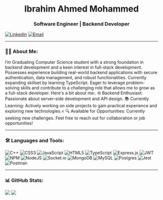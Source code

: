 <h1 align="center"><strong>Ibrahim Ahmed Mohammed</strong></h1>
<h3 align="center">Software Engineer | Backend Developer</h3>

[![LinkedIn](https://camo.githubusercontent.com/4b86e7f8b383ea43a2c64d523d13da1eeb477f3e5b37cd33df3dc642d7c180ae/68747470733a2f2f696d672e736869656c64732e696f2f62616467652f4c696e6b6564496e2d436f6e6e6563742d626c75653f7374796c653d666f722d7468652d6261646765266c6f676f3d6c696e6b6564696e)](https://linkedin.com/in//in/ibrahim-ahmed-ib)  [![Email](https://camo.githubusercontent.com/8a07079de195778dc77225ef9e02346766e49a2543cb302298990bc6f5eb52af/68747470733a2f2f696d672e736869656c64732e696f2f62616467652f456d61696c2d436f6e746163742d7265643f7374796c653d666f722d7468652d6261646765266c6f676f3d676d61696c)](mailto:ibrahimahmed23j@gmail.com)
<hr>

### 👨&zwj;💻 About Me:
I’m Graduating Computer Science student with a strong foundation in backend development and a keen interest in full-stack development. Possesses experience building real-world backend applications with secure authentication, data management, and robust functionalities. Currently expanding skillset by learning TypeScript. Eager to leverage problem-solving skills and contribute to a challenging role that allows me to grow as a full-stack developer. Here's a bit about me:.
🌐 Backend Enthusiast: Passionate about server-side development and API design.
📚 Currently Learning: Actively working on side projects to gain practical experience and exploring new technologies.<
🔍 Available for Opportunities: Currently seeking new challenges. Feel free to reach out for collaboration or job opportunities!
<hr>

### 🛠️ Languages and Tools:
![C++](https://img.shields.io/badge/c++-%2300599C.svg?style=for-the-badge&logo=c%2B%2B&logoColor=white) ![CSS3](https://img.shields.io/badge/css3-%231572B6.svg?style=for-the-badge&logo=css3&logoColor=white) ![JavaScript](https://img.shields.io/badge/javascript-%23323330.svg?style=for-the-badge&logo=javascript&logoColor=%23F7DF1E) ![HTML5](https://img.shields.io/badge/html5-%23E34F26.svg?style=for-the-badge&logo=html5&logoColor=white) ![TypeScript](https://img.shields.io/badge/typescript-%23007ACC.svg?style=for-the-badge&logo=typescript&logoColor=white) ![Express.js](https://img.shields.io/badge/express.js-%23404d59.svg?style=for-the-badge&logo=express&logoColor=%2361DAFB) ![JWT](https://img.shields.io/badge/JWT-black?style=for-the-badge&logo=JSON%20web%20tokens) ![NPM](https://img.shields.io/badge/NPM-%23CB3837.svg?style=for-the-badge&logo=npm&logoColor=white) ![NodeJS](https://img.shields.io/badge/node.js-6DA55F?style=for-the-badge&logo=node.js&logoColor=white) ![Socket.io](https://img.shields.io/badge/Socket.io-black?style=for-the-badge&logo=socket.io&badgeColor=010101) ![MongoDB](https://img.shields.io/badge/MongoDB-%234ea94b.svg?style=for-the-badge&logo=mongodb&logoColor=white) ![MySQL](https://img.shields.io/badge/mysql-%2300000f.svg?style=for-the-badge&logo=mysql&logoColor=white) ![Postgres](https://img.shields.io/badge/postgres-%23316192.svg?style=for-the-badge&logo=postgresql&logoColor=white) ![Jest](https://img.shields.io/badge/-jest-%23C21325?style=for-the-badge&logo=jest&logoColor=white) ![Postman](https://img.shields.io/badge/Postman-FF6C37?style=for-the-badge&logo=postman&logoColor=white)
<hr>

### 📊 GitHub Stats:
![](https://github-readme-streak-stats.herokuapp.com/?user=ibrahimahmed237&theme=city_light&hide_border=false) ![](https://github-readme-stats.vercel.app/api/top-langs/?username=ibrahimahmed237&theme=city_light&hide_border=false&include_all_commits=false&count_private=true&layout=compact)

